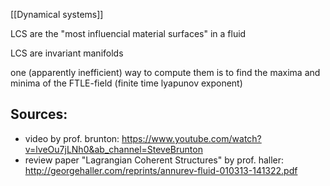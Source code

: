 
[[Dynamical systems]]

LCS are the "most influencial material surfaces" in a fluid

LCS are invariant manifolds

one (apparently inefficient) way to compute them is to find the maxima and minima of the FTLE-field (finite time lyapunov exponent) 


## Sources:
- video by prof. brunton: https://www.youtube.com/watch?v=lveOu7jLNh0&ab_channel=SteveBrunton
- review paper "Lagrangian Coherent Structures" by prof. haller: http://georgehaller.com/reprints/annurev-fluid-010313-141322.pdf

